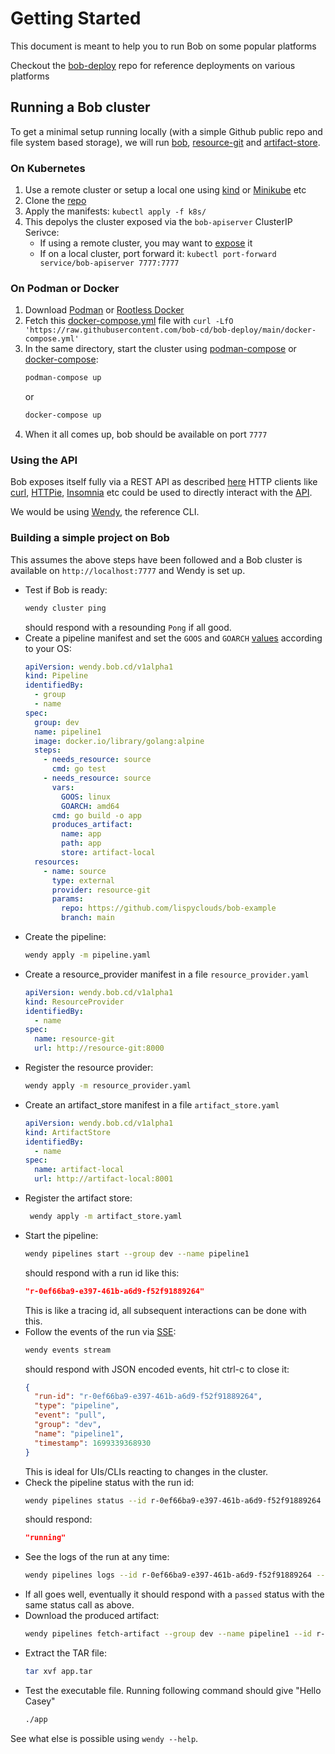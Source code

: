 # Getting Started

This document is meant to help you to run Bob on some popular platforms

Checkout the [bob-deploy](https://github.com/bob-cd/bob-deploy) repo for reference deployments on various platforms

## Running a Bob cluster

To get a minimal setup running locally (with a simple Github public repo and file system based storage), we will run [bob](https://github.com/bob-cd/bob), [resource-git](https://github.com/bob-cd/resource-git) and [artifact-store](https://github.com/bob-cd/artifact-local).

### On Kubernetes

1. Use a remote cluster or setup a local one using [kind](https://kind.sigs.k8s.io/) or [Minikube](https://minikube.sigs.k8s.io/docs/) etc
1. Clone the [repo](https://github.com/bob-cd/bob-deploy)
1. Apply the manifests: `kubectl apply -f k8s/`
1. This depolys the cluster exposed via the `bob-apiserver` ClusterIP Serivce:
   - If using a remote cluster, you may want to [expose](https://kubernetes.io/docs/tutorials/stateless-application/expose-external-ip-address/) it
   - If on a local cluster, port forward it: `kubectl port-forward service/bob-apiserver 7777:7777`

### On Podman or Docker

1. Download [Podman](https://podman.io/getting-started/installation) or [Rootless Docker](https://docs.docker.com/engine/security/rootless/)
1. Fetch this [docker-compose.yml](https://github.com/bob-cd/bob-deploy/blob/main/docker-compose.yml) file with `curl -LfO 'https://raw.githubusercontent.com/bob-cd/bob-deploy/main/docker-compose.yml'`
1. In the same directory, start the cluster using [podman-compose](https://github.com/containers/podman-compose#installation) or [docker-compose](https://docs.docker.com/compose/):
   ```bash
   podman-compose up
   ```
   or
   ```bash
   docker-compose up
   ```
1. When it all comes up, bob should be available on port `7777`

### Using the API

Bob exposes itself fully via a REST API as described [here](https://bob-cd.github.io/pages/api-reference.html)
HTTP clients like [curl](https://curl.haxx.se/), [HTTPie](https://httpie.org/), [Insomnia](https://insomnia.rest/) etc could be used to directly interact with the [API](api.md).

We would be using [Wendy](https://github.com/bob-cd/wendy), the reference CLI.

### Building a simple project on Bob

This assumes the above steps have been followed and a Bob cluster is available on `http://localhost:7777` and Wendy is set up.

- Test if Bob is ready:
  ```bash
  wendy cluster ping
  ```
  should respond with a resounding `Pong` if all good.
- Create a pipeline manifest and set the `GOOS` and `GOARCH` [values](https://golang.org/doc/install/source#environment) according to your OS:
  ```yaml title="pipeline.yaml" linenums="1"
  apiVersion: wendy.bob.cd/v1alpha1
  kind: Pipeline
  identifiedBy:
    - group
    - name
  spec:
    group: dev
    name: pipeline1
    image: docker.io/library/golang:alpine
    steps:
      - needs_resource: source
        cmd: go test
      - needs_resource: source
        vars:
          GOOS: linux
          GOARCH: amd64
        cmd: go build -o app
        produces_artifact:
          name: app
          path: app
          store: artifact-local
    resources:
      - name: source
        type: external
        provider: resource-git
        params:
          repo: https://github.com/lispyclouds/bob-example
          branch: main
  ```
- Create the pipeline:
  ```bash
  wendy apply -m pipeline.yaml
  ```
- Create a resource_provider manifest in a file `resource_provider.yaml`
  ```yaml title="resource_provider.yaml" linenums="1"
  apiVersion: wendy.bob.cd/v1alpha1
  kind: ResourceProvider
  identifiedBy:
    - name
  spec:
    name: resource-git
    url: http://resource-git:8000
  ```
- Register the resource provider:
  ```bash
  wendy apply -m resource_provider.yaml
  ```
- Create an artifact_store manifest in a file `artifact_store.yaml`
  ```yaml title="artifact_store.yaml" linenums="1"
  apiVersion: wendy.bob.cd/v1alpha1
  kind: ArtifactStore
  identifiedBy:
    - name
  spec:
    name: artifact-local
    url: http://artifact-local:8001
  ```
- Register the artifact store:
  ```bash
   wendy apply -m artifact_store.yaml
  ```
- Start the pipeline:
  ```bash
  wendy pipelines start --group dev --name pipeline1
  ```
  should respond with a run id like this:
  ```json
  "r-0ef66ba9-e397-461b-a6d9-f52f91889264"
  ```
  This is like a tracing id, all subsequent interactions can be done with this.
- Follow the events of the run via [SSE](https://en.wikipedia.org/wiki/Server-sent_events):
  ```bash
  wendy events stream
  ```
  should respond with JSON encoded events, hit ctrl-c to close it:
  ```json
  {
    "run-id": "r-0ef66ba9-e397-461b-a6d9-f52f91889264",
    "type": "pipeline",
    "event": "pull",
    "group": "dev",
    "name": "pipeline1",
    "timestamp": 1699339368930
  }
  ```
  This is ideal for UIs/CLIs reacting to changes in the cluster.
- Check the pipeline status with the run id:
  ```bash
  wendy pipelines status --id r-0ef66ba9-e397-461b-a6d9-f52f91889264
  ```
  should respond:
  ```json
  "running"
  ```
- See the logs of the run at any time:
  ```bash
  wendy pipelines logs --id r-0ef66ba9-e397-461b-a6d9-f52f91889264 --offset 0 --lines 50
  ```
- If all goes well, eventually it should respond with a `passed` status with the same status call as above.
- Download the produced artifact:
  ```bash
  wendy pipelines fetch-artifact --group dev --name pipeline1 --id r-0ef66ba9-e397-461b-a6d9-f52f91889264 --store-name artifact-local --artifact-name app
  ```
- Extract the TAR file:
  ```bash
  tar xvf app.tar
  ```
- Test the executable file. Running following command should give "Hello Casey"
  ```bash
  ./app
  ```

See what else is possible using `wendy --help`.
